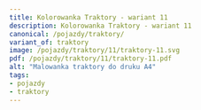 ```yaml
---
title: Kolorowanka Traktory - wariant 11
description: Kolorowanka Traktory - wariant 11
canonical: /pojazdy/traktory/
variant_of: traktory
image: /pojazdy/traktory/11/traktory-11.svg
pdf: /pojazdy/traktory/11/traktory-11.pdf
alt: "Malowanka traktory do druku A4"
tags:
- pojazdy
- traktory
---
```

